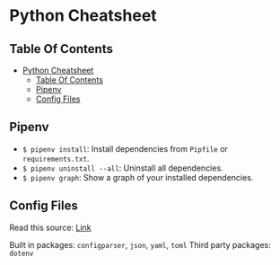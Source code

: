 # Python Cheatsheet

## Table Of Contents

- [Python Cheatsheet](#python-cheatsheet)
  - [Table Of Contents](#table-of-contents)
  - [Pipenv](#pipenv)
  - [Config Files](#config-files)

## Pipenv

- `$ pipenv install`: Install dependencies from `Pipfile` or `requirements.txt`.
- `$ pipenv uninstall --all`: Uninstall all dependencies.
- `$ pipenv graph`: Show a graph of your installed dependencies.

## Config Files

Read this source: [Link][1]

Built in packages: `configparser`, `json`, `yaml`, `toml`
Third party packages: `dotenv`

[1]: https://towardsdatascience.com/from-novice-to-expert-how-to-write-a-configuration-file-in-python-273e171a8eb3